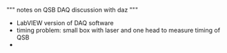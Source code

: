 """ notes on QSB DAQ discussion with daz """

- LabVIEW version of DAQ software
- timing problem: small box with laser and one head to measure timing of QSB
- 